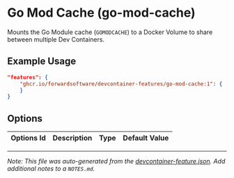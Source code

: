 
# Go Mod Cache (go-mod-cache)

Mounts the Go Module cache (`GOMODCACHE`) to a Docker Volume to share between multiple Dev Containers.

## Example Usage

```json
"features": {
    "ghcr.io/forwardsoftware/devcontainer-features/go-mod-cache:1": {
    }
}
```

## Options

| Options Id | Description | Type | Default Value |
|-----|-----|-----|-----|




---

_Note: This file was auto-generated from the [devcontainer-feature.json](https://github.com/devcontainers/feature-starter/blob/main/src/hello/devcontainer-feature.json).  Add additional notes to a `NOTES.md`._
